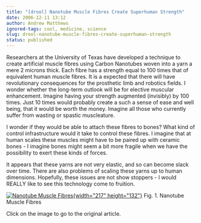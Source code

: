 ```yaml
---
title: "[drool] Nanotube Muscle Fibres Create Superhuman Strength"
date: 2006-12-11 13:12
author: Andrew Matthews
ignored-tags: cool, medicine, science
slug: drool-nanotube-muscle-fibres-create-superhuman-strength
status: published
---
```


Researchers at the University of Texas have developed a technique to create artificial muscle fibres using Carbon Nanotubes woven into a yarn a mere 2 microns thick. Each fibre has a strength equal to 100 times that of equivalent human muscle fibres. It is a expected that there will have revolutionary consequences for the prosthetic limb and robotics fields. I wonder whether the long-term outlook will be for elective muscular enhancement. Imagine having your strength augmented (invisibly) by 100 times. Just 10 times would probably create a such a sense of ease and well being, that it would be worth the money. Imagine all those who currently suffer from wasting or spastic muscleature.

I wonder if they would be able to attach these fibres to bones? What kind of control infrastructure would it take to control these fibres. I imagine that at human scales these muscles might have to be paired up with ceramic bones - I imagine bones might seem a bit more fragile when we have the possibility to exert these kinds of forces.

It appears that these yarns are not very elastic, and so can become slack over time. There are also problems of scaling these yarns up to human dimensions. Hopefully, these issues are not show stoppers - I would REALLY like to see this technology come to fruition.

[![Nanotube Muscle Fibres](http://www.technologyreview.com/files/8620/nanotube-yarn.gif){width="217" height="132"}](http://www.technologyreview.com/NanoTech/17872/)
Fig. 1. Nanotube Muscle Fibres

Click on the image to go to the original article.
